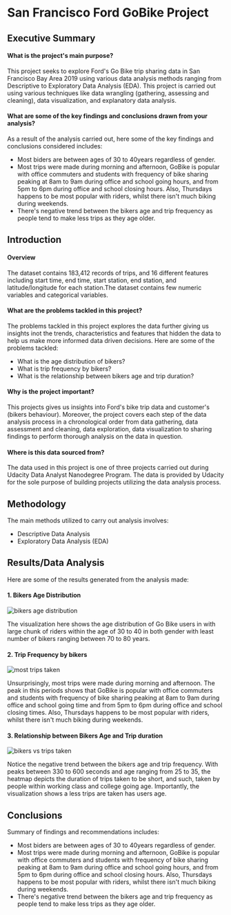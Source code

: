 # San Francisco Ford GoBike Project

## Executive Summary
#### What is the project's main purpose?

This project seeks to explore Ford's Go Bike trip sharing data in San Francisco Bay Area 2019 using various data analysis methods ranging from Descriptive to Exploratory Data Analysis (EDA). This project is carried out using various techniques like data wrangling (gathering, assessing and cleaning), data visualization, and explanatory data analysis.

#### What are some of the key findings and conclusions drawn from your analysis?
As a result of the analysis carried out, here some of the key findings and conclusions considered includes:
* Most biders are between ages of 30 to 40years regardless of gender.
* Most trips were made during morning and afternoon, GoBike is popular with office commuters and students with frequency of bike sharing peaking at 8am to 9am during office and school going hours, and from 5pm to 6pm during office and school closing hours. Also, Thursdays happens to be most popular with riders, whilst there isn't much biking during weekends.
* There's negative trend between the bikers age and trip frequency as people tend to make less trips as they age older. 

## Introduction
#### Overview
The dataset contains 183,412 records of trips, and 16 different features including start time, end time, start station, end station, and latitude/longitude for each station.The dataset contains few numeric variables and categorical variables.

#### What are the problems tackled in this project?
The problems tackled in this project explores the data further giving us insights inot the trends, characteristics and features that hidden the data to help us make more informed data driven decisions. Here are some of the problems tackled:

* What is the age distribution of bikers?
* What is trip frequency by bikers?
* What is the relationship between bikers age and trip duration?

#### Why is the project important?
This projects gives us insights into Ford's bike trip data and customer's (bikers behaviour). Moreover, the project covers each step of the data analysis process in a chronological order from data gathering, data assessment and cleaning, data exploration, data visualization to sharing findings to perform thorough analysis on the data in question.

#### Where is this data sourced from?
The data used in this project is one of three projects carried out during Udacity Data Analyst Nanodegree Program. The data is provided by Udacity for the sole purpose of building projects utilizing the data analysis process.

## Methodology
The main methods utilized to carry out analysis involves:

* Descriptive Data Analysis
* Exploratory Data Analysis (EDA)

## Results/Data Analysis
Here are some of the results generated from the analysis made:
#### 1. Bikers Age Distribution
![bikers age distribution](https://github.com/Sadiq-marcelo/investigate-FordGoBike-tripdata/assets/117516151/36eb0e9f-ed61-47d9-b180-285c7511ccec)

The visualization here shows the age distribution of Go Bike users in with large chunk of riders within the age of 30 to 40 in both gender with least number of bikers ranging between 70 to 80 years.

#### 2. Trip Frequency by bikers
![most trips taken](https://github.com/Sadiq-marcelo/investigate-FordGoBike-tripdata/assets/117516151/29223ba7-1e4c-4deb-be83-669a0c833d11)

Unsurprisingly, most trips were made during morning and afternoon. The peak in this periods shows that GoBike is popular with office commuters and students with frequency of bike sharing peaking at 8am to 9am during office and school going time and from 5pm to 6pm during office and school closing times. Also, Thursdays happens to be most popular with riders, whilst there isn't much biking during weekends.

#### 3. Relationship between Bikers Age and Trip duration
![bikers vs trips taken](https://github.com/Sadiq-marcelo/investigate-FordGoBike-tripdata/assets/117516151/b08f217c-8273-44f2-9b26-d321663a3eff)

Notice the negative trend between the bikers age and trip frequency. With peaks between 330 to 600 seconds and age ranging from 25 to 35, the heatmap depicts the duration of trips taken to be short, and such, taken by people within working class and college going age. Importantly, the visualization shows a less trips are taken has users age.

## Conclusions
Summary of findings and recommendations includes:
* Most biders are between ages of 30 to 40years regardless of gender.
* Most trips were made during morning and afternoon, GoBike is popular with office commuters and students with frequency of bike sharing peaking at 8am to 9am during office and school going hours, and from 5pm to 6pm during office and school closing hours. Also, Thursdays happens to be most popular with riders, whilst there isn't much biking during weekends.
* There's negative trend between the bikers age and trip frequency as people tend to make less trips as they age older. 

